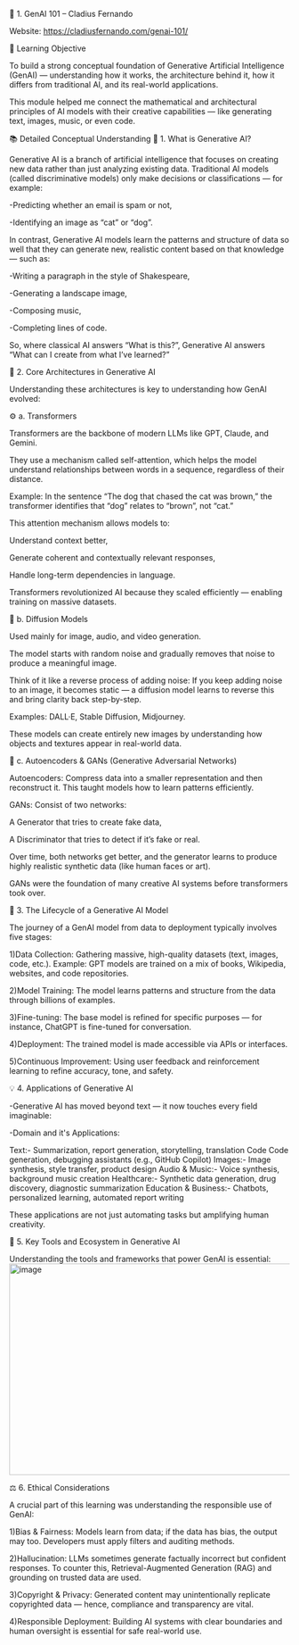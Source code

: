 📘 1. GenAI 101 – Cladius Fernando

Website: https://cladiusfernando.com/genai-101/

🎯 Learning Objective

To build a strong conceptual foundation of Generative Artificial Intelligence (GenAI) — understanding how it works, the architecture behind it, how it differs from traditional AI, and its real-world applications.

This module helped me connect the mathematical and architectural principles of AI models with their creative capabilities — like generating text, images, music, or even code.

📚 Detailed Conceptual Understanding
🧠 1. What is Generative AI?

Generative AI is a branch of artificial intelligence that focuses on creating new data rather than just analyzing existing data.
Traditional AI models (called discriminative models) only make decisions or classifications — for example:

-Predicting whether an email is spam or not,

-Identifying an image as “cat” or “dog”.

In contrast, Generative AI models learn the patterns and structure of data so well that they can generate new, realistic content based on that knowledge — such as:

-Writing a paragraph in the style of Shakespeare,

-Generating a landscape image,

-Composing music,

-Completing lines of code.

So, where classical AI answers “What is this?”,
Generative AI answers “What can I create from what I’ve learned?”

🧩 2. Core Architectures in Generative AI

Understanding these architectures is key to understanding how GenAI evolved:

⚙️ a. Transformers

Transformers are the backbone of modern LLMs like GPT, Claude, and Gemini.

They use a mechanism called self-attention, which helps the model understand relationships between words in a sequence, regardless of their distance.

Example: In the sentence “The dog that chased the cat was brown,” the transformer identifies that “dog” relates to “brown”, not “cat.”

This attention mechanism allows models to:

Understand context better,

Generate coherent and contextually relevant responses,

Handle long-term dependencies in language.

Transformers revolutionized AI because they scaled efficiently — enabling training on massive datasets.

🎨 b. Diffusion Models

Used mainly for image, audio, and video generation.

The model starts with random noise and gradually removes that noise to produce a meaningful image.

Think of it like a reverse process of adding noise:
If you keep adding noise to an image, it becomes static — a diffusion model learns to reverse this and bring clarity back step-by-step.

Examples: DALL·E, Stable Diffusion, Midjourney.

These models can create entirely new images by understanding how objects and textures appear in real-world data.

🧬 c. Autoencoders & GANs (Generative Adversarial Networks)

Autoencoders: Compress data into a smaller representation and then reconstruct it. This taught models how to learn patterns efficiently.

GANs: Consist of two networks:

A Generator that tries to create fake data,

A Discriminator that tries to detect if it’s fake or real.

Over time, both networks get better, and the generator learns to produce highly realistic synthetic data (like human faces or art).

GANs were the foundation of many creative AI systems before transformers took over.

🔄 3. The Lifecycle of a Generative AI Model

The journey of a GenAI model from data to deployment typically involves five stages:

1)Data Collection:
Gathering massive, high-quality datasets (text, images, code, etc.).
Example: GPT models are trained on a mix of books, Wikipedia, websites, and code repositories.

2)Model Training:
The model learns patterns and structure from the data through billions of examples.

3)Fine-tuning:
The base model is refined for specific purposes — for instance, ChatGPT is fine-tuned for conversation.

4)Deployment:
The trained model is made accessible via APIs or interfaces.

5)Continuous Improvement:
Using user feedback and reinforcement learning to refine accuracy, tone, and safety.

💡 4. Applications of Generative AI

-Generative AI has moved beyond text — it now touches every field imaginable:

-Domain and it's Applications:

Text:-	Summarization, report generation, storytelling, translation
Code	Code generation, debugging assistants (e.g., GitHub Copilot)
Images:- Image synthesis, style transfer, product design
Audio & Music:- Voice synthesis, background music creation
Healthcare:- Synthetic data generation, drug discovery, diagnostic summarization
Education & Business:-	Chatbots, personalized learning, automated report writing

These applications are not just automating tasks but amplifying human creativity.

🔧 5. Key Tools and Ecosystem in Generative AI

Understanding the tools and frameworks that power GenAI is essential:
<img width="832" height="379" alt="image" src="https://github.com/user-attachments/assets/ec7e9571-7d1b-4006-9741-65d9eae4e993" />

⚖️ 6. Ethical Considerations

A crucial part of this learning was understanding the responsible use of GenAI:

1)Bias & Fairness:
Models learn from data; if the data has bias, the output may too.
Developers must apply filters and auditing methods.

2)Hallucination:
LLMs sometimes generate factually incorrect but confident responses.
To counter this, Retrieval-Augmented Generation (RAG) and grounding on trusted data are used.

3)Copyright & Privacy:
Generated content may unintentionally replicate copyrighted data — hence, compliance and transparency are vital.

4)Responsible Deployment:
Building AI systems with clear boundaries and human oversight is essential for safe real-world use.
